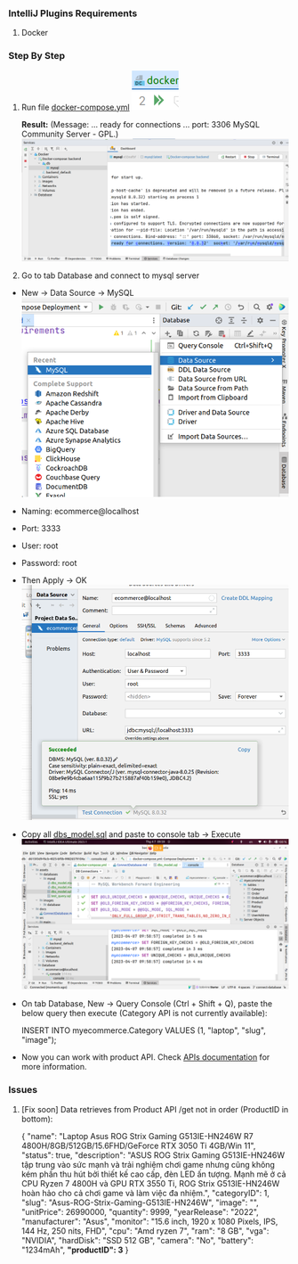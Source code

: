 ### IntelliJ Plugins Requirements
1. Docker


### Step By Step
1. Run file [docker-compose.yml](..%2Fbuild%2Fdocker-compose.yml)
![docker_run](../assets/images/database/docker_run.png)

    **Result:** (Message: ... ready for connections ... port: 3306  MySQL Community Server - GPL.)
    ![docker_result](../assets/images/database/docker_result.png)


2. Go to tab Database and connect to mysql server
- New -> Data Source -> MySQL
![connect_instruction](../assets/images/database/connect_instruction.png)


- Naming: ecommerce@localhost
- Port: 3333
- User: root
- Password: root
- Then Apply -> OK
![try_to_connect_database](../assets/images/database/try_to_connect_database.png)


- Copy all [dbs_model.sql](..%2Fassets%2Fdatabases%2Fmysql%2Fdbs_model.sql) and paste to console tab -> Execute
![connection_result](../assets/images/database/connection_result.png)

- On tab Database, New -> Query Console (Ctrl + Shift + Q), paste the below query then execute (Category API is not currently available):


    INSERT INTO myecommerce.Category VALUES (1, "laptop", "slug", "image");


- Now you can work with product API. Check [APIs documentation](APIs.md) for more information.

### Issues
1. [Fix soon] Data retrieves from Product API /get not in order (ProductID in bottom):


    {
        "name": "Laptop Asus ROG Strix Gaming G513IE-HN246W R7 4800H/8GB/512GB/15.6FHD/GeForce RTX 3050 Ti 4GB/Win 11",
        "status": true,
        "description": "ASUS ROG Strix Gaming G513IE-HN246W tập trung vào sức mạnh và trải nghiệm chơi game nhưng cũng không kém phần thu hút bởi thiết kế cao cấp, đèn LED ấn tượng. Mạnh mẽ ở cả CPU Ryzen 7 4800H và GPU RTX 3550 Ti, ROG Strix G513IE-HN246W hoàn hảo cho cả chơi game và làm việc đa nhiệm.",
        "categoryID": 1,
        "slug": "Asus-ROG-Strix-Gaming-G513IE-HN246W",
        "image": "",
        "unitPrice": 26990000,
        "quantity": 9999,
        "yearRelease": "2022",
        "manufacturer": "Asus",
        "monitor": "15.6 inch, 1920 x 1080 Pixels, IPS, 144 Hz, 250 nits, FHD",
        "cpu": "Amd ryzen 7",
        "ram": "8 GB",
        "vga": "NVIDIA",
        "hardDisk": "SSD 512 GB",
        "camera": "No",
        "battery": "1234mAh",
        **"productID": 3**
    }

